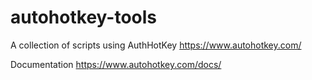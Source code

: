 # autohotkey-tools
A collection of scripts using AuthHotKey
https://www.autohotkey.com/

Documentation
https://www.autohotkey.com/docs/